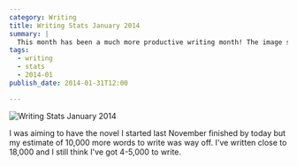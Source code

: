 ```yaml
---
category: Writing
title: Writing Stats January 2014
summary: |
  This month has been a much more productive writing month! The image shows my daily writing totals between <time datetime="2014-01-01">1st January</time> and <time datetime="2014-01-31">today</time>:
tags:
  - writing
  - stats
  - 2014-01
publish_date: 2014-01-31T12:00

---
```


![Writing Stats January 2014]($media/img/stats-2014-01.jpg)

I was aiming to have the novel I started <time datetime="2013-11">last November</time> finished by today but my estimate of 10,000 more words to write was way off. I've written close to 18,000 and I still think I've got 4-5,000 to write.

